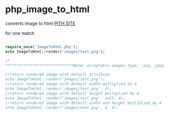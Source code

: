 # php_image_to_html
 converts image to html  [PITH SITE](http://ghostff.com/oop/?Php_Image_To_Html=php)


for one match
```php

require_once('ImageToHtml.php');
echo ImageToHtml::render('images/test.png');

/*
******************************Note: acceptable images type: 'png, jpeg and gif'**********************************

//return rendered image with default attribute
echo ImageToHtml::render('images/test.png');
//return rendered image with default width multiplied by 4
echo ImageToHtml::render('images/test.png', 4);
//return rendered image with default height multiplied by 4
echo ImageToHtml::render('images/test.png', null, 4);
//return rendered image with default width and height multiplied by 4
echo ImageToHtml::render('images/test.png', 4, 4);


```